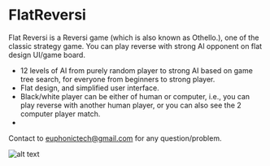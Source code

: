 FlatReversi
===========

Flat Reversi is a Reversi game (which is also known as Othello.), one of the classic strategy game. You can play reverse with strong AI opponent on flat design UI/game board.

* 12 levels of AI from purely random player to strong AI based on game tree search, for everyone from beginners to strong player.
* Flat design, and simplified user interface.
* Black/white player can be either of human or computer, i.e., you can play reverse with another human player, or you can also see the 2 computer player match.
* 
Contact to euphonictech@gmail.com for any question/problem.

![alt text](http://f.st-hatena.com/images/fotolife/e/euphonictechnologies/20141125/20141125002814.png)
